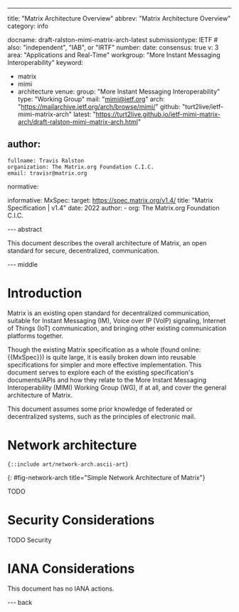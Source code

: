 ---
title: "Matrix Architecture Overview"
abbrev: "Matrix Architecture Overview"
category: info

docname: draft-ralston-mimi-matrix-arch-latest
submissiontype: IETF  # also: "independent", "IAB", or "IRTF"
number:
date:
consensus: true
v: 3
area: "Applications and Real-Time"
workgroup: "More Instant Messaging Interoperability"
keyword:
 - matrix
 - mimi
 - architecture
venue:
  group: "More Instant Messaging Interoperability"
  type: "Working Group"
  mail: "mimi@ietf.org"
  arch: "https://mailarchive.ietf.org/arch/browse/mimi/"
  github: "turt2live/ietf-mimi-matrix-arch"
  latest: "https://turt2live.github.io/ietf-mimi-matrix-arch/draft-ralston-mimi-matrix-arch.html"

author:
 -
    fullname: Travis Ralston
    organization: The Matrix.org Foundation C.I.C.
    email: travisr@matrix.org

normative:

informative:
  MxSpec:
    target: https://spec.matrix.org/v1.4/
    title: "Matrix Specification | v1.4"
    date: 2022
    author:
      - org: The Matrix.org Foundation C.I.C.


--- abstract

This document describes the overall architecture of Matrix, an open standard for secure, decentralized,
communication.


--- middle

# Introduction

Matrix is an existing open standard for decentralized communication, suitable for Instant Messaging (IM),
Voice over IP (VoIP) signaling, Internet of Things (IoT) communication, and bringing other existing
communication platforms together.

Though the existing Matrix specification as a whole (found online: {{MxSpec}}) is quite large, it is
easily broken down into reusable specifications for simpler and more effective implementation. This
document serves to explore each of the existing specification's documents/APIs and how they relate to the
More Instant Messaging Interoperability (MIMI) Working Group (WG), if at all, and cover the general
architecture of Matrix.

This document assumes some prior knowledge of federated or decentralized systems, such as the principles
of electronic mail.


# Network architecture

~~~ aasvg
{::include art/network-arch.ascii-art}
~~~
{: #fig-network-arch title="Simple Network Architecture of Matrix"}

TODO


# Security Considerations

TODO Security


# IANA Considerations

This document has no IANA actions.


--- back
